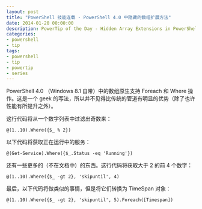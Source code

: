 ```yaml
---
layout: post
title: "PowerShell 技能连载 - PowerShell 4.0 中隐藏的数组扩展方法"
date: 2014-01-20 00:00:00
description: PowerTip of the Day - Hidden Array Extensions in PowerShell 4.0
categories:
- powershell
- tip
tags:
- powershell
- tip
- powertip
- series
---
```

PowerShell 4.0 （Windows 8.1 自带）中的数组原生支持 Foreach 和 Where 操作。这是一个 geek 的写法，所以并不见得比传统的管道有明显的优势（除了也许性能有所提升之外）。

这行代码将从一个数字列表中过滤出奇数来：

	@(1..10).Where({$_ % 2})

以下代码将获取正在运行中的服务：

	@(Get-Service).Where({$_.Status -eq 'Running'})

还有一些更多的（不在文档中）的东西。这行代码将获取大于 2 的前 4 个数字：

	@(1..10).Where({$_ -gt 2}, 'skipuntil', 4)

最后，以下代码将做类似的事情，但是将它们转换为 TimeSpan 对象：

	@(1..10).Where({$_ -gt 2}, 'skipuntil', 5).Foreach([Timespan])

<!--本文国际来源：[Hidden Array Extensions in PowerShell 4.0](http://community.idera.com/powershell/powertips/b/tips/posts/hidden-array-extensions-in-powershell-4-0)-->
